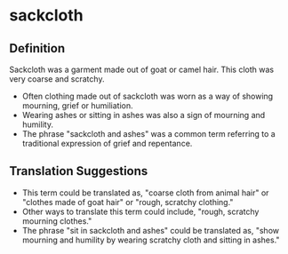 # sackcloth

## Definition

Sackcloth was a garment made out of goat or camel hair. This cloth was very coarse and scratchy.

* Often clothing made out of sackcloth was worn as a way of showing mourning, grief or humiliation.
* Wearing ashes or sitting in ashes was also a sign of mourning and humility.
* The phrase "sackcloth and ashes" was a common term referring to a traditional expression of grief and repentance.


## Translation Suggestions



* This term could be translated as, "coarse cloth from animal hair" or "clothes made of goat hair" or "rough, scratchy clothing."
* Other ways to translate this term could include, "rough, scratchy mourning clothes."
* The phrase "sit in sackcloth and ashes" could be translated as, "show mourning and humility by wearing scratchy cloth and sitting in ashes."